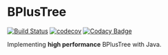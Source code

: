 # BPlusTree

[![Build Status](https://travis-ci.com/UTAP/APHTTP.svg?branch=template-engine)](https://travis-ci.com/UTAP/APHTTP)
[![codecov](https://codecov.io/gh/mr-bat/BPlusTree/branch/master/graph/badge.svg)](https://codecov.io/gh/mr-bat/BPlusTree)
[![Codacy Badge](https://api.codacy.com/project/badge/Grade/18082c8908db4692bd702aa448734b33)](https://www.codacy.com/app/abateni/BPlusTree?utm_source=github.com&amp;utm_medium=referral&amp;utm_content=mr-bat/BPlusTree&amp;utm_campaign=Badge_Grade)

Implementing **high performance** BPlusTree with Java.
